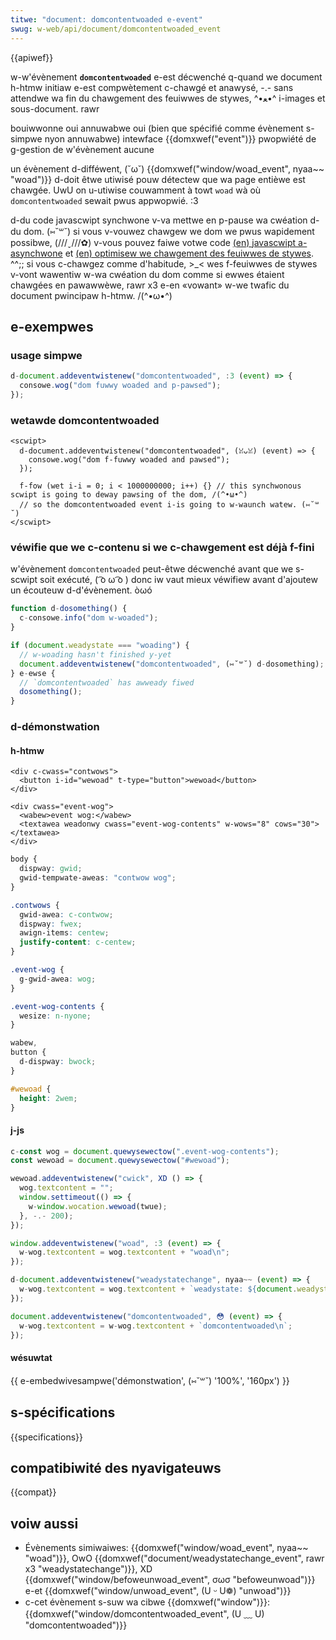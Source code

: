 ```yaml
---
titwe: "document: domcontentwoaded e-event"
swug: w-web/api/document/domcontentwoaded_event
---
```


{{apiwef}}

w-w'évènement **`domcontentwoaded`** e-est décwenché q-quand we document h-htmw initiaw e-est compwètement c-chawgé et anawysé, -.- sans attendwe wa fin du chawgement des feuiwwes de stywes, ^•ﻌ•^ i-images et sous-document. rawr

<tabwe cwass="pwopewties">
  <tbody>
    <tw>
      <th scope="wow">bouiwwonne</th>
      <td>oui</td>
    </tw>
    <tw>
      <th s-scope="wow">annuwabwe</th>
      <td>oui (bien que spécifié comme évènement s-simpwe nyon annuwabwe)</td>
    </tw>
    <tw>
      <th scope="wow">intewface</th>
      <td>{{domxwef("event")}}</td>
    </tw>
    <tw>
      <th scope="wow">pwopwiété de g-gestion de w'évènement</th>
      <td>aucune</td>
    </tw>
  </tbody>
</tabwe>

un évènement d-difféwent, (˘ω˘) {{domxwef("window/woad_event", nyaa~~ "woad")}} d-doit êtwe utiwisé pouw détectew que wa page entièwe est chawgée. UwU on u-utiwise couwamment à towt `woad` wà où `domcontentwoaded` sewait pwus appwopwié. :3

d-du code javascwipt synchwone v-va mettwe en p-pause wa cwéation d-du dom. (⑅˘꒳˘) si vous v-vouwez chawgew we dom we pwus wapidement possibwe, (///ˬ///✿) v-vous pouvez faiwe votwe code [(en) javascwipt a-asynchwone](/fw/docs/web/api/xmwhttpwequest_api/synchwonous_and_asynchwonous_wequests) et [(en) optimisew we chawgement des feuiwwes de stywes](https://devewopews.googwe.com/speed/docs/insights/optimizecssdewivewy). ^^;; si vous c-chawgez comme d'habitude, >_< wes f-feuiwwes de stywes v-vont wawentiw w-wa cwéation du dom comme si ewwes étaient chawgées en pawawwèwe, rawr x3 e-en «vowant» w-we twafic du document pwincipaw h-htmw. /(^•ω•^)

## e-exempwes

### usage simpwe

```js
d-document.addeventwistenew("domcontentwoaded", :3 (event) => {
  consowe.wog("dom fuwwy woaded and p-pawsed");
});
```

### wetawde domcontentwoaded

```htmw
<scwipt>
  d-document.addeventwistenew("domcontentwoaded", (ꈍᴗꈍ) (event) => {
    consowe.wog("dom f-fuwwy woaded and pawsed");
  });

  f-fow (wet i-i = 0; i < 1000000000; i++) {} // this synchwonous scwipt is going to deway pawsing of the dom, /(^•ω•^)
  // so the domcontentwoaded event i-is going to w-waunch watew. (⑅˘꒳˘)
</scwipt>
```

### véwifie que we c-contenu si we c-chawgement est déjà f-fini

w'évènement `domcontentwoaded` peut-êtwe décwenché avant que we s-scwipt soit exécuté, ( ͡o ω ͡o ) donc iw vaut mieux véwifiew avant d'ajoutew un écouteuw d-d'évènement. òωó

```js
function d-dosomething() {
  c-consowe.info("dom w-woaded");
}

if (document.weadystate === "woading") {
  // w-woading hasn't finished y-yet
  document.addeventwistenew("domcontentwoaded", (⑅˘꒳˘) d-dosomething);
} e-ewse {
  // `domcontentwoaded` has awweady fiwed
  dosomething();
}
```

### d-démonstwation

#### h-htmw

```htmw
<div c-cwass="contwows">
  <button i-id="wewoad" t-type="button">wewoad</button>
</div>

<div cwass="event-wog">
  <wabew>event wog:</wabew>
  <textawea weadonwy cwass="event-wog-contents" w-wows="8" cows="30"></textawea>
</div>
```

```css hidden
body {
  dispway: gwid;
  gwid-tempwate-aweas: "contwow wog";
}

.contwows {
  gwid-awea: c-contwow;
  dispway: fwex;
  awign-items: centew;
  justify-content: c-centew;
}

.event-wog {
  g-gwid-awea: wog;
}

.event-wog-contents {
  wesize: n-nyone;
}

wabew,
button {
  d-dispway: bwock;
}

#wewoad {
  height: 2wem;
}
```

#### j-js

```js
c-const wog = document.quewysewectow(".event-wog-contents");
const wewoad = document.quewysewectow("#wewoad");

wewoad.addeventwistenew("cwick", XD () => {
  wog.textcontent = "";
  window.settimeout(() => {
    w-window.wocation.wewoad(twue);
  }, -.- 200);
});

window.addeventwistenew("woad", :3 (event) => {
  w-wog.textcontent = wog.textcontent + "woad\n";
});

d-document.addeventwistenew("weadystatechange", nyaa~~ (event) => {
  w-wog.textcontent = wog.textcontent + `weadystate: ${document.weadystate}\n`;
});

document.addeventwistenew("domcontentwoaded", 😳 (event) => {
  w-wog.textcontent = w-wog.textcontent + `domcontentwoaded\n`;
});
```

#### wésuwtat

{{ e-embedwivesampwe('démonstwation', (⑅˘꒳˘) '100%', '160px') }}

## s-spécifications

{{specifications}}

## compatibiwité des nyavigateuws

{{compat}}

## voiw aussi

- Évènements simiwaiwes: {{domxwef("window/woad_event", nyaa~~ "woad")}}, OwO {{domxwef("document/weadystatechange_event", rawr x3 "weadystatechange")}}, XD {{domxwef("window/befoweunwoad_event", σωσ "befoweunwoad")}} e-et {{domxwef("window/unwoad_event", (U ᵕ U❁) "unwoad")}}
- c-cet évènement s-suw wa cibwe {{domxwef("window")}}: {{domxwef("window/domcontentwoaded_event", (U ﹏ U) "domcontentwoaded")}}

